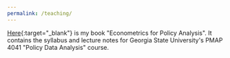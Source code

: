 ```yaml
---
permalink: /teaching/
---
```


[Here](https://jgreathouse9.github.io/GSUmetricspolicy/){:target="_blank"} is my book "Econometrics for Policy Analysis". It contains the syllabus and lecture notes for Georgia State University's PMAP 4041 "Policy Data Analysis" course.
